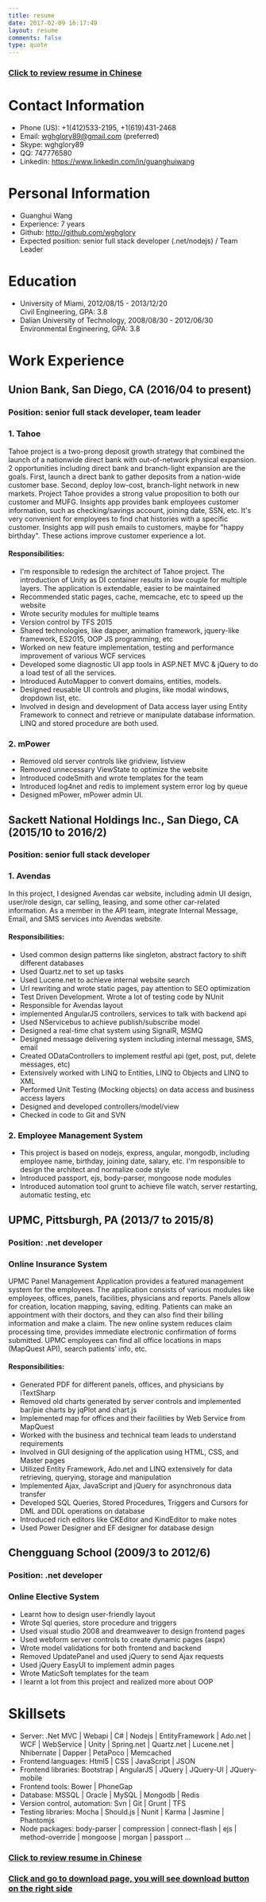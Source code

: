```yaml
---
title: resume
date: 2017-02-09 16:17:49
layout: resume
comments: false
type: quote
---
```


### [Click to review resume in Chinese](https://github.com/wghglory/resume/blob/master/resume_chinese.md)

# Contact Information

- Phone (US): +1(412)533-2195, +1(619)431-2468
- Email: wghglory89@gmail.com (preferred)
- Skype: wghglory89
- QQ: 747776580
- Linkedin: https://www.linkedin.com/in/guanghuiwang

# Personal Information

 - Guanghui Wang
 - Experience: 7 years
 - Github: http://github.com/wghglory
 - Expected position: senior full stack developer (.net/nodejs) / Team Leader

# Education

- University of Miami, 2012/08/15 - 2013/12/20     
Civil Engineering, GPA: 3.8
- Dalian University of Technology, 2008/08/30 - 2012/06/30  
Environmental Engineering, GPA: 3.8

# Work Experience

## Union Bank, San Diego, CA (2016/04 to present)

### Position: senior full stack developer, team leader

### 1. Tahoe

Tahoe project is a two-prong deposit growth strategy that combined the launch of a nationwide direct bank with out-of-network physical expansion. 2 opportunities including direct bank and branch-light expansion are the goals. First, launch a direct bank to gather deposits from a nation-wide customer base. Second, deploy low-cost, branch-light network in new markets. Project Tahoe provides a strong value proposition to both our customer and MUFG. Insights app provides bank employees customer information, such as checking/savings account, joining date, SSN, etc. It's very convenient for employees to find chat histories with a specific customer. Insights app will push emails to customers, maybe for "happy birthday". These actions improve customer experience a lot.

#### Responsibilities:

- I'm responsible to redesign the architect of Tahoe project. The introduction of Unity as DI container results in low couple for multiple layers. The application is extendable, easier to be maintained
- Recommended static pages, cache, memcache, etc to speed up the website
- Wrote security modules for multiple teams
- Version control by TFS 2015
- Shared technologies, like dapper, animation framework, jquery-like framework, ES2015, OOP JS programming, etc
- Worked on new feature implementation, testing and performance improvement of various WCF services
- Developed some diagnostic UI app tools in ASP.NET MVC & jQuery to do a load test of all the services.
- Introduced AutoMapper to convert domains, entities, models.
- Designed reusable UI controls and plugins, like modal windows, dropdown list, etc.
- Involved in design and development of Data access layer using Entity Framework to connect and retrieve or manipulate database information. LINQ and stored procedure are both used.

### 2. mPower

- Removed old server controls like gridview, listview
- Removed unnecessary ViewState to optimize the website
- Introduced codeSmith and wrote templates for the team
- Introduced log4net and redis to implement system error log by queue
- Designed mPower, mPower admin UI.

## Sackett National Holdings Inc., San Diego, CA (2015/10 to 2016/2)

### Position: senior full stack developer

### 1. Avendas

In this project, I designed Avendas car website, including admin UI design, user/role design, car selling, leasing, and some other car-related information. As a member in the API team, integrate Internal Message, Email, and SMS services into Avendas website.

#### Responsibilities:

- Used common design patterns like singleton, abstract factory to shift different databases
- Used Quartz.net to set up tasks
- Used Lucene.net to achieve internal website search
- Url rewriting and wrote static pages, pay attention to SEO optimization
- Test Driven Development. Wrote a lot of testing code by NUnit
- Responsible for Avendas layout
- implemented AngularJS controllers, services to talk with backend api
- Used NServicebus to achieve publish/subscribe model
-	Designed a real-time chat system using SignalR, MSMQ
-	Designed message delivering system including internal message, SMS, email
-	Created ODataControllers to implement restful api (get, post, put, delete messages, etc)
-	Extensively worked with LINQ to Entities, LINQ to Objects and LINQ to XML
-	Performed Unit Testing (Mocking objects) on data access and business access layers
-	Designed and developed controllers/model/view
-	Checked in code to Git and SVN

### 2. Employee Management System

- This project is based on nodejs, express, angular, mongodb, including employee name, birthday, joining date, salary, etc. I'm responsible to design the architect and normalize code style
- Introduced passport, ejs, body-parser, mongoose node modules
- Introduced automation tool grunt to achieve file watch, server restarting, automatic testing, etc

## UPMC, Pittsburgh, PA (2013/7 to 2015/8)

### Position: .net developer

### Online Insurance System

UPMC Panel Management Application provides a featured management system for the employees. The application consists of various modules like employees, offices, panels, facilities, physicians and reports. Panels allow for creation, location mapping, saving, editing. Patients can make an appointment with their doctors, and they can also find their billing information and make a claim. The new online system reduces claim processing time, provides immediate electronic confirmation of forms submitted. UPMC employees can find all office locations in maps (MapQuest API), search patients’ info, etc.

#### Responsibilities:

-	Generated PDF for different panels, offices, and physicians by iTextSharp
-	Removed old charts generated by server controls and implemented bar/pie charts by jqPlot and chart.js
-	Implemented map for offices and their facilities by Web Service from MapQuest
-	Worked with the business and technical team leads to understand requirements
-	Involved in GUI designing of the application using HTML, CSS, and Master pages
-	Utilized Entity Framework, Ado.net and LINQ extensively for data retrieving, querying, storage and manipulation
-	Implemented Ajax, JavaScript and jQuery for asynchronous data transfer
-	Developed SQL Queries, Stored Procedures, Triggers and Cursors for DML and DDL operations on database
- Introduced rich editors like CKEditor and KindEditor to make notes
- Used Power Designer and EF designer for database design

## Chengguang School (2009/3 to 2012/6)

### Position: .net developer

### Online Elective System

- Learnt how to design user-friendly layout
- Wrote Sql queries, store procedure and triggers
- Used visual studio 2008 and dreamweaver to design frontend pages
- Used webform server controls to create dynamic pages (aspx)
- Wrote model validations for both frontend and backend
- Removed UpdatePanel and used jQuery to send Ajax requests
- Used jQuery EasyUI to implement admin pages
- Wrote MaticSoft templates for the team
- I learnt a lot from this project and realized more about OOP

# Skillsets

- Server: .Net MVC | Webapi | C# | Nodejs | EntityFramework | Ado.net | WCF | WebService | Unity | Spring.net | Quartz.net | Lucene.net | Nhibernate | Dapper | PetaPoco | Memcached
- Frontend languages: Html5 | CSS | JavaScript | JSON
- Frontend libraries: Bootstrap | AngularJS | JQuery | JQuery-UI | JQuery-mobile
- Frontend tools: Bower | PhoneGap
- Database: MSSQL | Oracle | MySQL | Mongodb | Redis
- Version control, automation: Svn | Git | Grunt | TFS
- Testing libraries: Mocha | Should.js | Nunit | Karma | Jasmine | Phantomjs
- Node packages: body-parser | compression | connect-flash | ejs | method-override | mongoose | morgan | passport ...

### [Click to review resume in Chinese](https://github.com/wghglory/resume/blob/master/resume_chinese.md)

### [Click and go to download page, you will see download button on the right side](https://github.com/wghglory/resume/blob/master/resume_english.pdf)
